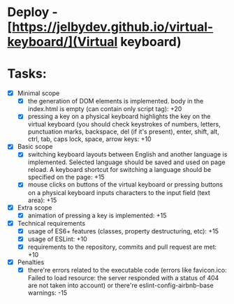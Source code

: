 # Deploy - [https://jelbydev.github.io/virtual-keyboard/](Virtual keyboard)

# Tasks:

- [x] Minimal scope
  - [x] the generation of DOM elements is implemented. body in the index.html is empty (can contain only script tag): +20
  - [x] pressing a key on a physical keyboard highlights the key on the virtual keyboard (you should check keystrokes of numbers, letters, punctuation marks, backspace, del (if it's present), enter, shift, alt, ctrl, tab, caps lock, space, arrow keys: +10
- [x] Basic scope
  - [x] switching keyboard layouts between English and another language is implemented. Selected language should be saved and used on page reload. A keyboard shortcut for switching a language should be specified on the page: +15
  - [x] mouse clicks on buttons of the virtual keyboard or pressing buttons on a physical keyboard inputs characters to the input field (text area): +15
- [x] Extra scope
  - [x] animation of pressing a key is implemented: +15
- [x] Technical requirements
  - [x] usage of ES6+ features (classes, property destructuring, etc): +15
  - [x] usage of ESLint: +10
  - [x] requirements to the repository, commits and pull request are met: +10
- [x] Penalties
  - [x] there're errors related to the executable code (errors like favicon.ico: Failed to load resource: the server responded with a status of 404 are not taken into account) or there're eslint-config-airbnb-base warnings: -15
